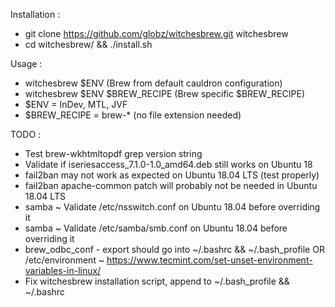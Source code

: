 Installation :
- git clone https://github.com/globz/witchesbrew.git witchesbrew
- cd witchesbrew/ && ./install.sh

Usage :
- witchesbrew $ENV (Brew from default cauldron configuration)
- witchesbrew $ENV $BREW_RECIPE (Brew specific $BREW_RECIPE)
- $ENV = InDev, MTL, JVF
- $BREW_RECIPE = brew-* (no file extension needed)

TODO :
- Test brew-wkhtmltopdf grep version string
- Validate if iseriesaccess_7.1.0-1.0_amd64.deb still works on Ubuntu 18
- fail2ban may not work as expected on Ubuntu 18.04 LTS (test properly)
- fail2ban apache-common patch will probably not be needed in Ubuntu 18.04 LTS
- samba ~ Validate /etc/nsswitch.conf on Ubuntu 18.04 before overriding it
- samba ~ Validate /etc/samba/smb.conf on Ubuntu 18.04 before overriding it
- brew_odbc_conf - export should go into ~/.bashrc && ~/.bash_profile OR /etc/environment  ~ https://www.tecmint.com/set-unset-environment-variables-in-linux/
- Fix witchesbrew installation script, append to ~/.bash_profile && ~/.bashrc

